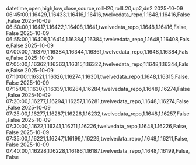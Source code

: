 datetime,open,high,low,close,source,rollH20,rollL20,up2,dn2
2025-10-09 06:45:00,1.16429,1.16433,1.16416,1.16416,twelvedata_repo,1.1648,1.16416,False,False
2025-10-09 06:50:00,1.16417,1.16422,1.16408,1.1641,twelvedata_repo,1.1648,1.16416,False,False
2025-10-09 06:55:00,1.16408,1.16414,1.16384,1.16384,twelvedata_repo,1.1648,1.16408,False,False
2025-10-09 07:00:00,1.16379,1.16384,1.16344,1.16361,twelvedata_repo,1.1648,1.16384,False,False
2025-10-09 07:05:00,1.16362,1.16363,1.16315,1.16322,twelvedata_repo,1.1648,1.16344,False,False
2025-10-09 07:10:00,1.16321,1.16326,1.16274,1.16301,twelvedata_repo,1.1648,1.16315,False,False
2025-10-09 07:15:00,1.16307,1.16339,1.16284,1.16284,twelvedata_repo,1.1648,1.16274,False,False
2025-10-09 07:20:00,1.16277,1.16294,1.16257,1.16281,twelvedata_repo,1.1648,1.16274,False,False
2025-10-09 07:25:00,1.16277,1.16287,1.16226,1.16232,twelvedata_repo,1.1648,1.16257,False,False
2025-10-09 07:30:00,1.1622,1.16241,1.16211,1.16226,twelvedata_repo,1.1648,1.16226,False,False
2025-10-09 07:35:00,1.16221,1.16247,1.16199,1.16229,twelvedata_repo,1.1648,1.16211,False,False
2025-10-09 07:40:00,1.16228,1.16228,1.16186,1.16187,twelvedata_repo,1.1648,1.16199,False,False
